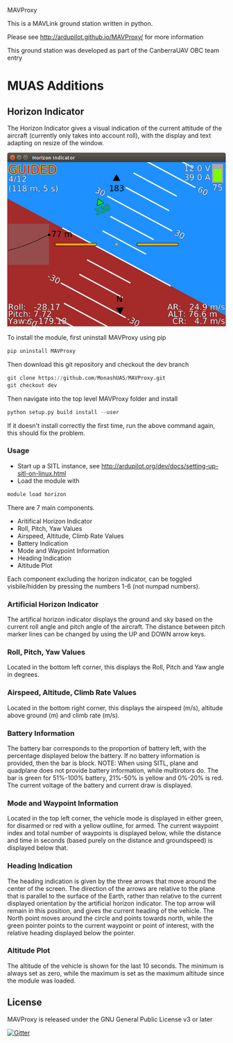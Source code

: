 MAVProxy

This is a MAVLink ground station written in python. 

Please see http://ardupilot.github.io/MAVProxy/ for more information

This ground station was developed as part of the CanberraUAV OBC team
entry

MUAS Additions
===============

Horizon Indicator
------------------
The Horizon Indicator gives a visual indication of the current attitude of the aircraft (currently only takes into account roll), with the display and text adapting on resize of the window.

![Horizon Indicator (early stages)](/MAVProxy/modules/MUAS_data/horizonIndicator.png?raw=true "Horizon Indicator (early stages)")

To install the module, first uninstall MAVProxy using pip

```python
pip uninstall MAVProxy
```

Then download this git repository and checkout the dev branch

```python
git clone https://github.com/MonashUAS/MAVProxy.git
git checkout dev
```

Then navigate into the top level MAVProxy folder and install

```python
python setup.py build install --user
```

If it doesn't install correctly the first time, run the above command again, this should fix the problem.

### Usage
* Start up a SITL instance, see http://ardupilot.org/dev/docs/setting-up-sitl-on-linux.html
* Load the module with

```python
module load horizon
```

There are 7 main components.
* Aritifical Horizon Indicator
* Roll, Pitch, Yaw Values
* Airspeed, Altitude, Climb Rate Values
* Battery Indication
* Mode and Waypoint Information
* Heading Indication
* Altitude Plot

Each component excluding the horizon indicator, can be toggled visbile/hidden by pressing the numbers 1-6 (not numpad numbers).

### Artificial Horizon Indicator
The artifical horizon indicator displays the ground and sky based on the current roll angle and pitch angle of the aircraft. The distance between pitch marker lines can be changed by using the UP and DOWN arrow keys.

### Roll, Pitch, Yaw Values
Located in the bottom left corner, this displays the Roll, Pitch and Yaw angle in degrees.

### Airspeed, Altitude, Climb Rate Values
Located in the bottom right corner, this displays the airspeed (m/s), altitude above ground (m) and climb rate (m/s).

### Battery Information
The battery bar corresponds to the proportion of battery left, with the percentage displayed below the battery. If no battery information is provided, then the bar is block. NOTE: When using SITL, plane and quadplane does not provide battery information, while multirotors do. The bar is green for 51%-100% battery, 21%-50% is yellow and 0%-20% is red. The current voltage of the battery and current draw is displayed.

### Mode and Waypoint Information
Located in the top left corner, the vehicle mode is displayed in either green, for disarmed or red with a yellow outline, for armed. The current waypoint index and total number of waypoints is displayed below, while the distance and time in seconds (based purely on the distance and groundspeed) is displayed below that.

### Heading Indication
The heading indication is given by the three arrows that move around the center of the screen. The direction of the arrows are relative to the plane that is parallel to the surface of the Earth, rather than relative to the current displayed orientation by the artificial horizon indicator. The top arrow will remain in this position, and gives the current heading of the vehicle. The North point moves around the circle and points towards north, while the green pointer points to the current waypoint or point of interest, with the relative heading displayed below the pointer.

### Altitude Plot
The altitude of the vehicle is shown for the last 10 seconds. The minimum is always set as zero, while the maximum is set as the maximum altitude since the module was loaded.

License
-------

MAVProxy is released under the GNU General Public License v3 or later

[![Gitter](https://badges.gitter.im/Join%20Chat.svg)](https://gitter.im/ArduPilot/MAVProxy?utm_source=badge&utm_medium=badge&utm_campaign=pr-badge&utm_content=badge)
